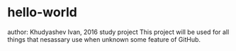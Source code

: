 # hello-world
author: Khudyashev Ivan, 2016
study project
This project will be used for all things that nesassary use when unknown some feature of GitHub.
